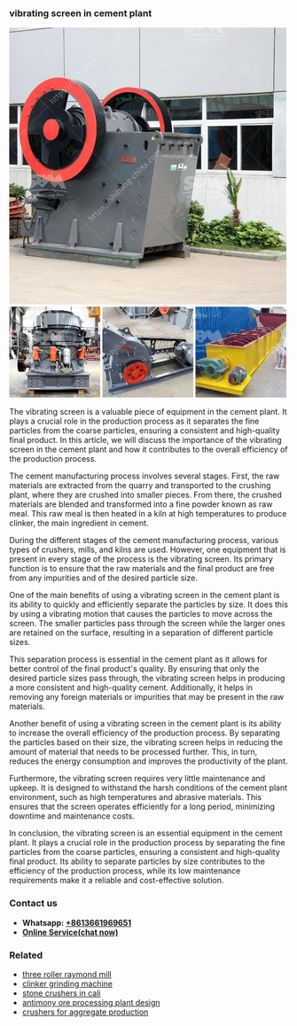 <h3>vibrating screen in cement plant</h3><img src='1708309050.jpg' alt=''><p>The vibrating screen is a valuable piece of equipment in the cement plant. It plays a crucial role in the production process as it separates the fine particles from the coarse particles, ensuring a consistent and high-quality final product. In this article, we will discuss the importance of the vibrating screen in the cement plant and how it contributes to the overall efficiency of the production process.</p><p>The cement manufacturing process involves several stages. First, the raw materials are extracted from the quarry and transported to the crushing plant, where they are crushed into smaller pieces. From there, the crushed materials are blended and transformed into a fine powder known as raw meal. This raw meal is then heated in a kiln at high temperatures to produce clinker, the main ingredient in cement.</p><p>During the different stages of the cement manufacturing process, various types of crushers, mills, and kilns are used. However, one equipment that is present in every stage of the process is the vibrating screen. Its primary function is to ensure that the raw materials and the final product are free from any impurities and of the desired particle size.</p><p>One of the main benefits of using a vibrating screen in the cement plant is its ability to quickly and efficiently separate the particles by size. It does this by using a vibrating motion that causes the particles to move across the screen. The smaller particles pass through the screen while the larger ones are retained on the surface, resulting in a separation of different particle sizes.</p><p>This separation process is essential in the cement plant as it allows for better control of the final product's quality. By ensuring that only the desired particle sizes pass through, the vibrating screen helps in producing a more consistent and high-quality cement. Additionally, it helps in removing any foreign materials or impurities that may be present in the raw materials.</p><p>Another benefit of using a vibrating screen in the cement plant is its ability to increase the overall efficiency of the production process. By separating the particles based on their size, the vibrating screen helps in reducing the amount of material that needs to be processed further. This, in turn, reduces the energy consumption and improves the productivity of the plant.</p><p>Furthermore, the vibrating screen requires very little maintenance and upkeep. It is designed to withstand the harsh conditions of the cement plant environment, such as high temperatures and abrasive materials. This ensures that the screen operates efficiently for a long period, minimizing downtime and maintenance costs.</p><p>In conclusion, the vibrating screen is an essential equipment in the cement plant. It plays a crucial role in the production process by separating the fine particles from the coarse particles, ensuring a consistent and high-quality final product. Its ability to separate particles by size contributes to the efficiency of the production process, while its low maintenance requirements make it a reliable and cost-effective solution.</p><h3>Contact us</h3><ul><li><strong>Whatsapp:&nbsp;<a href="https://wa.me/8613661969651">+8613661969651</a></strong></li><li><a href="https://swt.shibang-china.com/?git&amp;zhl&amp;vibrating screen in cement plant"><strong>Online Service(chat now)</strong></a></li></ul><h3>Related</h3><ul><li><a href='three roller raymond mill.md'>three roller raymond mill</a></li><li><a href='clinker grinding machine.md'>clinker grinding machine</a></li><li><a href='stone crushers in cali.md'>stone crushers in cali</a></li><li><a href='antimony ore processing plant design.md'>antimony ore processing plant design</a></li><li><a href='crushers for aggregate production.md'>crushers for aggregate production</a></li></ul>